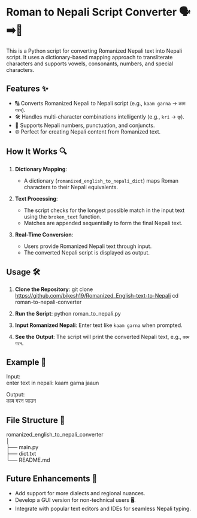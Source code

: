 
# Roman to Nepali Script Converter 🗣️➡️📝

This is a Python script for converting Romanized Nepali text into Nepali script. It uses a dictionary-based mapping approach to transliterate characters and supports vowels, consonants, numbers, and special characters.

## Features ✨

- 🔠 Converts Romanized Nepali to Nepali script (e.g., `kaam garna` → `काम गरन`).
- 🛠️ Handles multi-character combinations intelligently (e.g., `kri` → `कृ`).
- 📜 Supports Nepali numbers, punctuation, and conjuncts.
- 🌐 Perfect for creating Nepali content from Romanized text.

## How It Works 🔍

1. **Dictionary Mapping**: 
   - A dictionary (`romanized_english_to_nepali_dict`) maps Roman characters to their Nepali equivalents.
   
2. **Text Processing**: 
   - The script checks for the longest possible match in the input text using the `broken_text` function.
   - Matches are appended sequentially to form the final Nepali text.

3. **Real-Time Conversion**:
   - Users provide Romanized Nepali text through input.
   - The converted Nepali script is displayed as output.

## Usage 🛠️

1. **Clone the Repository**:
   git clone https://github.com/bikesh19/Romanized_English-text-to-Nepali
   cd roman-to-nepali-converter

2. **Run the Script**:
      python roman_to_nepali.py
   
3. **Input Romanized Nepali**:
   Enter text like `kaam garna` when prompted.

4. **See the Output**:
   The script will print the converted Nepali text, e.g., `काम गरन`.

## Example 🚀

Input:  
enter text in nepali: kaam garna jaaun

Output:  
काम गरन जाउन

## File Structure 📂

romanized_english_to_nepali_converter<br>
│<br>
├── main.py   <br>
├── dict.txt <br>
└── README.md  <br>

## Future Enhancements 🚀

- Add support for more dialects and regional nuances.
- Develop a GUI version for non-technical users 🖥️.
- Integrate with popular text editors and IDEs for seamless Nepali typing.

